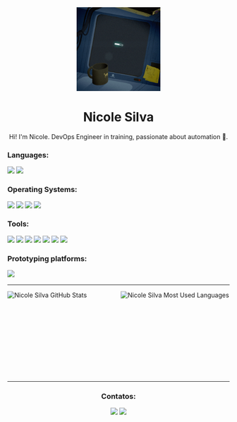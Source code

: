 

<div align="center">  
 <img src="giphy.gif" alt="Computer man"  style="width:190px;height:190px;">
</div>
 
 [/Apresentação/]: <> 
 
<div align="center">  
 <h1>Nicole Silva</h1> 
 <p> Hi! I'm Nicole. DevOps Engineer in training, passionate about automation  🚀. </p>
</div>
  
 
 [/Languages/]: <>

 <div align="left">
  <h3> Languages: </h3>
  <img src="https://img.shields.io/badge/C%2B%2B-00599C?style=for-the-badge&logo=c%2B%2B&logoColor=white" />
   <img src="https://img.shields.io/badge/python-6E7B8B?style=for-the-badge&logo=python&logoColor=white" />
 </div>

  [/Sistemas Operacionais/]: <>

 <div align="left">
  <h3> Operating Systems: </h3>
  <img src="https://img.shields.io/badge/Fedora-51A2DA?style=for-the-badge&logo=fedora&logoColor=white" />
  <img src="https://img.shields.io/badge/Ubuntu-E95420?style=for-the-badge&logo=ubuntu&logoColor=white" />
  <img src="https://img.shields.io/badge/Linux_Mint-87CF3E?style=for-the-badge&logo=linux-mint&logoColor=white" />
  <img src="https://img.shields.io/badge/Windows-0078D6?style=for-the-badge&logo=windows&logoColor=white" />
 </div>
 
  
 [/Ferramentas/]: <> 
 
 <div align="left">  
  <h3> Tools: </h3>
  <img src="https://img.shields.io/badge/VIM-%2311AB00.svg?&style=for-the-badge&logo=vim&logoColor=white" />
  <img src="https://img.shields.io/badge/VSCode-0078D4?style=for-the-badge&logo=visual%20studio%20code&logoColor=white" />
  <img src="https://img.shields.io/badge/GIT-E44C30?style=for-the-badge&logo=git&logoColor=white" />
  <img src="https://img.shields.io/badge/VirtualBox-21416b?style=for-the-badge&logo=VirtualBox&logoColor=white" />
  <img src="https://img.shields.io/badge/Docker-0077B5?style=for-the-badge&logo=Docker&logoColor=white" />
  <img src="https://img.shields.io/badge/Terraform-800080?style=for-the-badge&logo=Terraform&logoColor=white"" />
  <img src="https://img.shields.io/badge/AWS-FFFF00?style=for-the-badge&logo=AmazonAWS&logoColor=white"" />
  
 </div>

 [/Plataformas de prototipagem/]: <>

 <div align="left">
  <h3> Prototyping platforms: </h3>
  <img src="https://img.shields.io/badge/Arduino-00979D?style=for-the-badge&logo=Arduino&logoColor=white" />
 </div>
  
*** 
  
[/Estatísticas/]: <> 

 <div align="left" style="display: flex; flex-wrap: wrap; gap: 10px;">
  <!-- GitHub Stats -->
  <img 
    src="https://github-readme-stats.vercel.app/api?username=nicolesilvaa&show_icons=true&count_private=true&hide_border=true&title_color=D2691E&icon_color=D2691E&text_color=c9d1d9&bg_color=0d1117" 
    alt="Nicole Silva GitHub Stats" 
    width="49%" 
    height="190px"
  />
  <!-- Top Languages -->
  <img 
    src="https://github-readme-stats.vercel.app/api/top-langs/?username=nicolesilvaa&layout=compact&hide_border=true&title_color=D2691E&text_color=D2691E&bg_color=0d1117" 
    alt="Nicole Silva Most Used Languages" 
    width="49%" 
    height="190px"
  />

</div>
  
 *** 
  
 [/Contatos/]: <> 
 
<div align="center">
  <h3> Contatos: </h3>

  <p align="lenght">
   <a href="mailto:nicolesilva8144@gmail.com?subject=Ol%C3%A1!" alt="Gmail" target="_blank">
   <img src="https://img.shields.io/badge/-Gmail-FF0000?style=flat-square&labelColor=FF0000&logo=gmail&logoColor=white&link=mailto:pedroveiga.ribeiro@gmail.com?subject=Ol%C3%A1!"  /></a>
  
   <a href="https://www.linkedin.com/in/nicole-silva-a1a184224/" alt="Linkedin" target="_blank">
   <img src="https://img.shields.io/badge/-Linkedin-0e76a8?style=flat-square&logo=Linkedin&logoColor=white&link=https://www.linkedin.com/in/pedro-veiga-ribeiro-01b137206/" /></a>   
</div>

